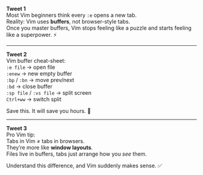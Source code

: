 **Tweet 1**  
Most Vim beginners think every `:e` opens a new tab.  
Reality: Vim uses **buffers**, not browser-style tabs.  
Once you master buffers, Vim stops feeling like a puzzle and starts feeling like a superpower. ⚡

---

**Tweet 2**  
Vim buffer cheat-sheet:  
`:e file` → open file  
`:enew` → new empty buffer  
`:bp` / `:bn` → move prev/next  
`:bd` → close buffer  
`:sp file` / `:vs file` → split screen  
`Ctrl+ww` → switch split

Save this. It will save you hours. 📌

---

**Tweet 3**  
Pro Vim tip:  
Tabs in Vim ≠ tabs in browsers.  
They’re more like **window layouts**.  
Files live in buffers, tabs just arrange how you _see_ them.

Understand this difference, and Vim suddenly makes sense. ✅